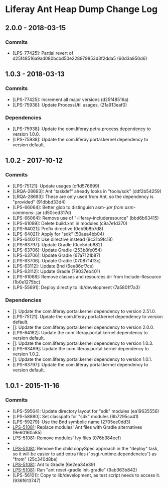 # Liferay Ant Heap Dump Change Log

## 2.0.0 - 2018-03-15

### Commits
- [LPS-77425]: Partial revert of d25f48516a9ad080bcbd50e228979853d3f2dda5
(60d3a950d6)

## 1.0.3 - 2018-03-13

### Commits
- [LPS-77425]: Increment all major versions (d25f48516a)
- [LPS-75938]: Update ProcessUtil usages. (21a913eaf0)

### Dependencies
- [LPS-75938]: Update the com.liferay.petra.process dependency to version 1.0.0.
- [LPS-75938]: Update the com.liferay.portal.kernel dependency to version
default.

## 1.0.2 - 2017-10-12

### Commits
- [LPS-75121]: Update usages (cffd576699)
- [LRQA-28693]: Ant "taskdef" already looks in "tools/sdk" (ddf2b54259)
- [LRQA-28693]: These are only used from Ant, so the dependency is "provided"
(91dbbd33d4)
- [LPS-66064]: Better glob to distinguish asm-*.jar from asm-commons-*.jar
(d50ced317d)
- [LPS-66064]: Remove use of "-liferay-includeresource" (bbd6b63415)
- [LPS-61099]: Delete build.xml in modules (c9a7e1d370)
- [LPS-64021]: Prefix directive (0eb9b8b7d8)
- [LPS-64021]: Apply for "sdk" (50aea4bb04)
- [LPS-64021]: Use directive instead (9c31b9fc18)
- [LPS-63797]: Update Gradle (0cc5dcb882)
- [LPS-63706]: Update Gradle (253b8fe054)
- [LPS-63706]: Update Gradle (67a7121b87)
- [LPS-63706]: Update Gradle (0708714f3c)
- [LPS-63112]: Update Bnd (6ee86cf7ce)
- [LPS-63112]: Update Gradle (79037eb401)
- [LPS-61088]: Remove classes and resources dir from Include-Resource
(1b0e1275bc)
- [LPS-55691]: Deploy directly to lib/development (7a5801f7a3)

### Dependencies
- []: Update the com.liferay.portal.kernel dependency to version 2.51.0.
- [LPS-75121]: Update the com.liferay.portal.kernel dependency to version
default.
- []: Update the com.liferay.portal.kernel dependency to version 2.0.0.
- [LPS-64182]: Update the com.liferay.portal.kernel dependency to version
default.
- []: Update the com.liferay.portal.kernel dependency to version 1.0.3.
- [LPS-63499]: Update the com.liferay.portal.kernel dependency to version 1.0.2.
- []: Update the com.liferay.portal.kernel dependency to version 1.0.1.
- [LPS-63797]: Update the com.liferay.portal.kernel dependency to version
default.

## 1.0.1 - 2015-11-16

### Commits
- [LPS-59564]: Update directory layout for "sdk" modules (ea19635556)
- [LPS-58880]: Set classpath for "sdk" modules (6b7295ca41)
- [LPS-59279]: Use the Bnd symbolic name (2705ee0dd3)
- [LPS-51081]: Replace modules' Ant files with Gradle alternatives (9e60160a85)
- [LPS-51081]: Remove modules' Ivy files (076b384eef)
- [LPS-51081]: Simplify (47109bb8b7)
- [LPS-51081]: Remove the child copySpec approach in the "deploy" task, so it
will be easier to add extra files ("osgi.runtime.dependencies") as "from"
(25c340d8be)
- [LPS-51081]: Ant to Gradle (6e2ea34e39)
- [LPS-51081]: Ran "ant reset-gradle init-gradle" (9ab363b842)
- [LPS-56101]: Copy to lib/development, as test script needs to access it.
(936f613747)